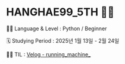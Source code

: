 # HANGHAE99_5TH 👨‍💻

👩‍💻 Language & Level : Python / Beginner

🗓 Studying Period : 2025년 1월 13일 - 2월 24일

✍🏻 TIL : [Velog - running_machine_](https://velog.io/@ever_since/series/99%ED%81%B4%EB%9F%BD5%EA%B8%B0-1%EC%9D%BC-1%EC%BD%94%ED%85%8C)
